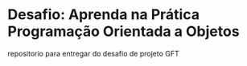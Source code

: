<h1> Desafio: Aprenda na Prática Programação Orientada a Objetos</h1>
repositorio para entregar do desafio de projeto GFT


